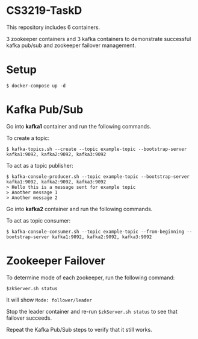 # CS3219-TaskD

This repository includes 6 containers.

3 zookeeper containers and 3 kafka containers to demonstrate successful kafka pub/sub and zookeeper failover management.

# Setup

`$ docker-compose up -d`

# Kafka Pub/Sub

Go into **kafka1** container and run the following commands.

To create a topic:

`$ kafka-topics.sh --create --topic example-topic --bootstrap-server kafka1:9092, kafka2:9092, kafka3:9092`

To act as a topic publisher:

```
$ kafka-console-producer.sh --topic example-topic --bootstrap-server kafka1:9092, kafka2:9092, kafka3:9092
> Hello this is a message sent for example topic
> Another message 1
> Another message 2

```

Go into **kafka2** container and run the following commands.

To act as topic consumer:

`$ kafka-console-consumer.sh --topic example-topic --from-beginning --bootstrap-server kafka1:9092, kafka2:9092, kafka3:9092`


# Zookeeper Failover

To determine mode of each zookeeper, run the following command:

`$zkServer.sh status`

It will show `Mode: follower/leader`

Stop the leader container and re-run `$zkServer.sh status` to see that failover succeeds.

Repeat the Kafka Pub/Sub steps to verify that it still works.